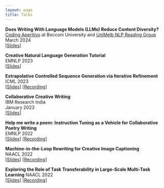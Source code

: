 ```yaml
---
layout: page
title: Talks
---
```


**Does Writing With Language Models (LLMs) Reduce Content Diversity?** <br />
<a href="https://milanlproc.github.io/coding_aperitivo/">Coding Aperitivo</a> at Bocconi University and <a href="https://cis.unimelb.edu.au/research/artificial-intelligence/research/Natural-Language-Processing">UniMelb NLP Reading Group</a><br />
March 2024<br />
\[[Slides](./assets/img/unimelb_talk.pdf)\]<br />

**Creative Natural Language Generation Tutorial** <br />
EMNLP 2023 <br />
\[[Slides](https://emnlp2023-creative-nlg.github.io/)] <br />

**Extrapolative Controlled Sequence Generation via Iterative Refinement** <br />
ICML 2023 <br />
\[[Slides](./assets/img/ice_icml_22.pdf)\] \[[Recording](https://slideslive.com/39002801/extrapolative-controlled-sequence-generation-via-iterative-refinement?ref=search-presentations)\] <br />

**Collaborative Creative Writing**<br />
IBM Research India <br />
January 2023 <br />
\[[Slides](./assets/img/ibm_talk.pdf)\] <br />

**Help me write a poem: Instruction Tuning as a Vehicle for Collaborative Poetry Writing** <br />
EMNLP 2022<br />
\[[Slides](./assets/img/copoet_emnlp_22.pdf)\] \[[Recording](https://youtu.be/l8yoGdXNRKI)\] <br />

**Machine-in-the-Loop Rewriting for Creative Image Captioning** <br />
NAACL 2022<br />
\[[Slides](./assets/img/mil_naacl_22.pdf)\] \[[Recording](https://aclanthology.org/2022.naacl-main.42.mp4)\] <br />

**Exploring the Role of Task Transferability in Large-Scale Multi-Task Learning**
NAACL 2022<br />
\[[Slides](./assets/img/multitask_naacl_22.pdf)\] \[[Recording](https://youtu.be/Z7-91Oa7evM)\] <br />
